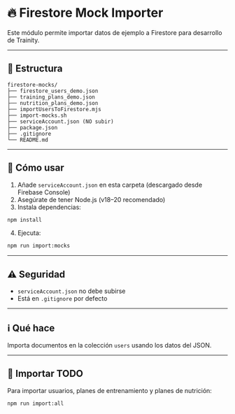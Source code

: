 # 🔥 Firestore Mock Importer

Este módulo permite importar datos de ejemplo a Firestore para desarrollo de Trainity.

---

## 📁 Estructura

```
firestore-mocks/
├── firestore_users_demo.json
├── training_plans_demo.json
├── nutrition_plans_demo.json
├── importUsersToFirestore.mjs
├── import-mocks.sh
├── serviceAccount.json (NO subir)
├── package.json
├── .gitignore
└── README.md
```

---

## 🚀 Cómo usar

1. Añade `serviceAccount.json` en esta carpeta (descargado desde Firebase Console)
2. Asegúrate de tener Node.js (v18–20 recomendado)
3. Instala dependencias:

```bash
npm install
```

4. Ejecuta:

```bash
npm run import:mocks
```

---

## ⚠️ Seguridad

- `serviceAccount.json` no debe subirse
- Está en `.gitignore` por defecto

---

## ℹ️ Qué hace

Importa documentos en la colección `users` usando los datos del JSON.

---

## 🚀 Importar TODO

Para importar usuarios, planes de entrenamiento y planes de nutrición:

```bash
npm run import:all
```
